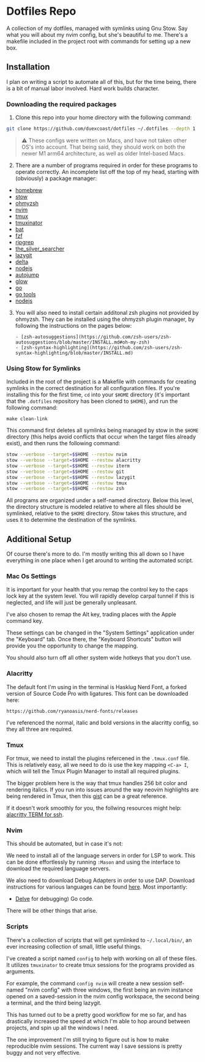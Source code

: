 # Dotfiles Repo

A collection of my dotfiles, managed with symlinks using Gnu Stow. Say what you
will about my nvim config, but she's beautiful to me. There's a makefile included
in the project root with commands for setting up a new box.

## Installation

I plan on writing a script to automate all of this, but for the time being, there
is a bit of manual labor involved. Hard work builds character.

### Downloading the required packages

1. Clone this repo into your home directory with the following command:

```bash
git clone https://github.com/duexcoast/dotfiles ~/.dotfiles --depth 1
```

> :warning: These configs were written on Macs, and have not taken other OS's into
> account. That being said, they should work on both the newer M1 arm64 architecture,
> as well as older Intel-based Macs.

2.  There are a number of programs required in order for these programs to operate
    correctly. An incomplete list off the top of my head, starting with (obviously) a
    package manager:

- [homebrew](https://brew.sh/)
- [stow](https://github.com/aspiers/stow)
- [ohmyzsh](https://github.com/ohmyzsh/ohmyzsh)
- [nvim](https://github.com/neovim/neovim)
- [tmux](https://github.com/tmux/tmux)
- [tmuxinator](https://formulae.brew.sh/formula/tmuxinator)
- [bat](https://github.com/sharkdp/bat)
- [fzf](https://github.com/junegunn/fzf)
- [ripgrep](https://github.com/BurntSushi/ripgrep)
- [the_silver_searcher](https://github.com/ggreer/the_silver_searcher)
- [lazygit](https://github.com/jesseduffield/lazygit)
- [delta](https://github.com/dandavison/delta)
- [nodejs](https://github.com/nodejs/node)
- [autojump](https://github.com/wting/autojump)
- [glow](https://github.com/charmbracelet/glow)
- [go](https://github.com/golang/go)
- [go tools](https://github.com/golang/tools)
- [nodejs](https://nodejs.org/en/download/current)

3.  You will also need to install certain additonal zsh plugins not provided by
    ohmyzsh. They can be installed using the ohmyzsh plugin manager, by following
    the instructions on the pages below:

        - [zsh-autosuggestions](https://github.com/zsh-users/zsh-autosuggestions/blob/master/INSTALL.md#oh-my-zsh)
        - [zsh-syntax-highlighting](https://github.com/zsh-users/zsh-syntax-highlighting/blob/master/INSTALL.md)

### Using Stow for Symlinks

Included in the root of the project is a Makefile with commands for creating symlinks
in the correct destination for all configuration files. If you're installing this
for the first time, `cd` into your `$HOME` directory (it's important that the
`.dotfiles` repository has been cloned to `$HOME`), and run the following command:

```
make clean-link
```

This command first deletes all symlinks being managed by stow in the `$HOME`
directory (this helps avoid conflicts that occur when the target files already
exist), and then runs the following command:

```bash
stow --verbose --target=$$HOME --restow nvim
stow --verbose --target=$$HOME --restow alacritty
stow --verbose --target=$$HOME --restow iterm
stow --verbose --target=$$HOME --restow git
stow --verbose --target=$$HOME --restow lazygit
stow --verbose --target=$$HOME --restow tmux
stow --verbose --target=$$HOME --restow zsh
```

All programs are organized under a self-named directory. Below this level, the
directory structure is modeled relative to where all files should be symlinked,
relative to the `$HOME` directory. Stow takes this structure, and uses it to
determine the destination of the symlinks.

## Additional Setup

Of course there's more to do. I'm mostly writing this all down so I have everything
in one place when I get around to writing the automated script.

### Mac Os Settings

It is important for your health that you remap the control key to the caps lock
key at the system level. You will rapidly develop carpal tunnel if this is
neglected, and life will just be generally unpleasant.

I've also chosen to remap the Alt key, trading places with the Apple command key.

These settings can be changed in the "System Settings" application under the
"Keyboard" tab. Once there, the "Keyboard Shortcuts" button will provide you the
opportunity to change the mapping.

You should also turn off all other system wide hotkeys that you don't use.

### Alacritty

The default font I'm using in the terminal is Hasklug Nerd Font, a forked version
of Source Code Pro with ligatures. This font can be downloaded here:

```
https://github.com/ryanoasis/nerd-fonts/releases
```

I've referenced the normal, italic and bold versions in the alacritty config, so
they all three are required.

### Tmux

For tmux, we need to install the plugins refercened in the `.tmux.conf` file. This
is relatively easy, all we need to do is use the key mapping `<C-a> I`, which will
tell the Tmux Plugin Manager to install all required plugins.

The bigger problem here is the way that tmux handles 256 bit color and rendering
italics. If you run into issues around the way neovim highlights are being rendered
in Tmux, then this [gist](https://gist.github.com/andersevenrud/015e61af2fd264371032763d4ed965b6)
can be a great reference.

If it doesn't work smoothly for you, the follwing resources might help: [alacritty
TERM for ssh](https://news.ycombinator.com/item?id=27076282).

### Nvim

This should be automated, but in case it's not:

We need to install all of the language servers in order for LSP to work. This can
be done effortlessly by running `:Mason` and using the interface to download the
required language servers.

We also need to download Debug Adapters in order to use DAP. Download instructions
for various languages can be found [here](https://github.com/mfussenegger/nvim-dap/wiki/Debug-Adapter-installation).
Most importantly:

- [Delve](https://github.com/go-delve/delve/tree/master/Documentation/installation) for debugging) Go code.

There will be other things that arise.

### Scripts

There's a collection of scripts that will get symlinked to `~/.local/bin/`, an ever
increasing collection of small, little useful things.

I've created a script named `config` to help with working on all of these files. It
utilizes `tmuxinator` to create tmux sessions for the programs provided as
arguments.

For example, the command `config nvim` will create a new session
self-named "nvim config" with three windows, the first being an nvim instance opened
on a saved-session in the nvim config workspace, the second being a terminal, and
the third being lazygit.

This has turned out to be a pretty good workflow for me so far, and has drastically
increased the speed at which I'm able to hop around between projects, and spin up
all the windows I need.

The one improvement I'm still trying to figure out is how to make reproducible nvim
sessions. The current way I save sessions is pretty buggy and not very effective.
